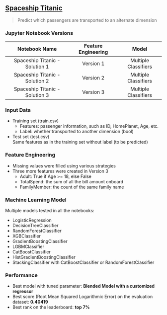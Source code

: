 ## [Spaceship Titanic](https://www.kaggle.com/competitions/spaceship-titanic)
>  Predict which passengers are transported to an alternate dimension

### Jupyter Notebook Versions
 
| Notebook Name                  |   Feature Engineering   |         Model        |
|         :---:                  |          :----:         |        :----:        |
| Spaceship Titanic - Solution 1 |         Version 1       | Multiple Classifiers |
| Spaceship Titanic - Solution 2 |         Version 2       | Multiple Classifiers |
| Spaceship Titanic - Solution 3 |         Version 3       | Multiple Classifiers |

### Input Data
- Training set (train.csv)
  - Features: passenger information, such as ID, HomePlanet, Age, etc.
  - Label: whether transported to another dimension (bool)
- Test set (test.csv)\
  Same features as in the training set without label (to be predicted)

### Feature Engineering
- Missing values were filled using various strategies
- Three more features were created in Version 3
  - Adult: True if Age >= 18, else False
  - TotalSpend: the sum of all the bill amount onboard
  - FamilyMember: the count of the same family name

### Machine Learning Model
Multiple models tested in all the notebooks:
- LogisticRegression
- DecisionTreeClassifier
- RandomForestClassifier
- XGBClassifier
- GradientBoostingClassifier
- LGBMClassifier
- CatBoostClassifier
- HistGradientBoostingClassifier
- StackingClassifier with CatBoostClassifier or RandomForestClassifier

### Performance
- Best model with tuned parameter: **Blended Model with a customized regressor**
- Best score (Root Mean Squared Logarithmic Error) on the evaluation dataset: **0.40419**
- Best rank on the leaderboard: **top 7%**
